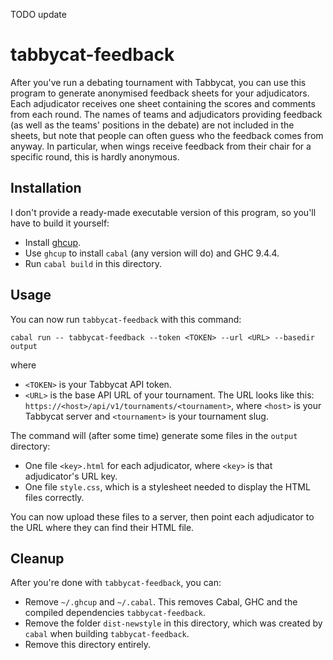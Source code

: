 TODO update

# tabbycat-feedback

After you've run a debating tournament with Tabbycat, you can use this program
to generate anonymised feedback sheets for your adjudicators. Each adjudicator
receives one sheet containing the scores and comments from each round. The
names of teams and adjudicators providing feedback (as well as the teams'
positions in the debate) are not included in the sheets, but note that people
can often guess who the feedback comes from anyway. In particular, when wings
receive feedback from their chair for a specific round, this is hardly
anonymous.

## Installation

I don't provide a ready-made executable version of this program, so you'll have
to build it yourself:

- Install [ghcup](https://haskell.org/ghcup).
- Use `ghcup` to install `cabal` (any version will do) and GHC 9.4.4.
- Run `cabal build` in this directory.

## Usage

You can now run `tabbycat-feedback` with this command:

```text
cabal run -- tabbycat-feedback --token <TOKEN> --url <URL> --basedir output
```

where

- `<TOKEN>` is your Tabbycat API token.
- `<URL>` is the base API URL of your tournament. The URL looks like this:
  `https://<host>/api/v1/tournaments/<tournament>`, where
  `<host>` is your Tabbycat server and `<tournament>` is your tournament slug.

The command will (after some time) generate some files in the `output`
directory:

- One file `<key>.html` for each adjudicator, where `<key>` is that
  adjudicator's URL key.
- One file `style.css`, which is a stylesheet needed to display the HTML files
  correctly.

You can now upload these files to a server, then point each adjudicator to
the URL where they can find their HTML file.

## Cleanup

After you're done with `tabbycat-feedback`, you can:

- Remove `~/.ghcup` and `~/.cabal`. This removes Cabal, GHC and the compiled
  dependencies `tabbycat-feedback`.
- Remove the folder `dist-newstyle` in this directory, which was created by
  `cabal` when building `tabbycat-feedback`.
- Remove this directory entirely.
